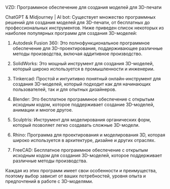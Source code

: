 VZD:
Программное обеспечение для создания моделей для 3D-печати

ChatGPT & Midjourney | AI bot:
Существует множество программных решений для создания моделей для 3D-печати, от бесплатных до профессиональных инструментов. Ниже приведен список некоторых из наиболее популярных программ для создания 3D-моделей:

1. Autodesk Fusion 360: Это полнофункциональное программное обеспечение для 3D-проектирования, поддерживающее различные методы производства, включая аддитивное производство.

2. SolidWorks: Это мощный инструмент для создания 3D-моделей, который широко используется в промышленности и инженерии.

3. Tinkercad: Простой и интуитивно понятный онлайн-инструмент для создания 3D-моделей, который подходит как для начинающих пользователей, так и для опытных дизайнеров.

4. Blender: Это бесплатное программное обеспечение с открытым исходным кодом, которое поддерживает создание 3D-моделей, анимации и многое другое.

5. Sculptris: Инструмент для моделирования органических форм, который позволяет легко создавать сложные 3D-модели.

6. Rhino: Программа для проектирования и моделирования 3D, которая широко используется в архитектуре, дизайне и других отраслях.

7. FreeCAD: Бесплатное программное обеспечение с открытым исходным кодом для создания 3D-моделей, которое поддерживает различные методы производства.

Каждая из этих программ имеет свои особенности и преимущества, поэтому выбор зависит от ваших потребностей, уровня опыта и предпочтений в работе с 3D-моделями.